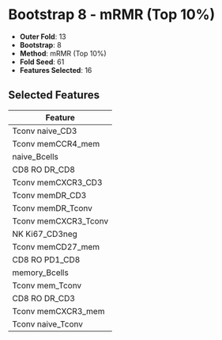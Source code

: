 # Bootstrap 8 - mRMR (Top 10%)

- **Outer Fold**: 13
- **Bootstrap**: 8
- **Method**: mRMR (Top 10%)
- **Fold Seed**: 61
- **Features Selected**: 16

## Selected Features

| Feature |
|---------|
| Tconv naive_CD3 |
| Tconv memCCR4_mem |
| naive_Bcells |
| CD8 RO DR_CD8 |
| Tconv memCXCR3_CD3 |
| Tconv memDR_CD3 |
| Tconv memDR_Tconv |
| Tconv memCXCR3_Tconv |
| NK Ki67_CD3neg |
| Tconv memCD27_mem |
| CD8 RO PD1_CD8 |
| memory_Bcells |
| Tconv mem_Tconv |
| CD8 RO DR_CD3 |
| Tconv memCXCR3_mem |
| Tconv naive_Tconv |
